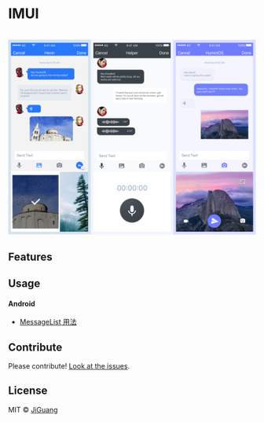 # IMUI
<p align="center">
    <a target="_blank">
        <img src="https://github.com/huangminlinux/resource/blob/master/IMUIPick%402x.png" alt="JBox" width=960/>
    </a>
</p>

## Features

## Usage
#### Android
- [MessageList 用法](https://github.com/jpush/imui/blob/dev/Android/imui/docs/usage.md)

## Contribute
Please contribute! [Look at the issues](https://github.com/jpush/imui/issues).

## License
MIT © [JiGuang](/LICENSE)
